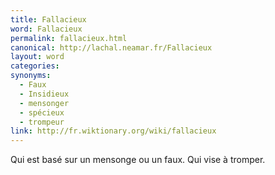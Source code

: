 ```yaml
---
title: Fallacieux
word: Fallacieux
permalink: fallacieux.html
canonical: http://lachal.neamar.fr/Fallacieux
layout: word
categories:
synonyms:
  - Faux
  - Insidieux
  - mensonger
  - spécieux
  - trompeur
link: http://fr.wiktionary.org/wiki/fallacieux
---
```


Qui est basé sur un mensonge ou un faux. Qui vise à tromper.

